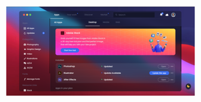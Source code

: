 ![alt text](https://github.com/ValentinnoCruz/Glass-APP-design/blob/main/2022-03-24%2023_23_41-Glassmorphism%20Creative%20Cloud%20App%20Redesign%20-%20Opera.png)
